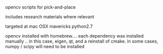 opencv scripts for pick-and-place

includes research materials where relevant

targeted at mac OSX mavericks python2.7

opencv installed with homebrew.... each dependency was installed manually .. in this case, eigen, qt, and  a reinstall of cmake.  in some cases, numpy / scipy will need to be installed
